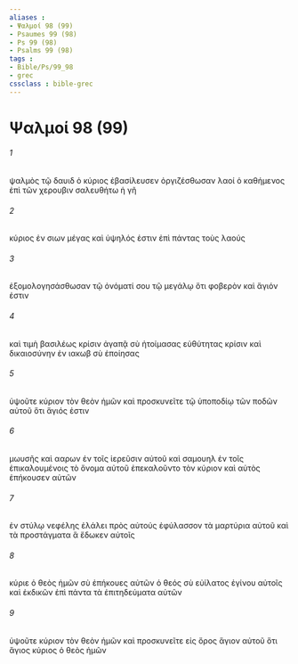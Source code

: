 ```yaml
---
aliases : 
- Ψαλμοί 98 (99)
- Psaumes 99 (98)
- Ps 99 (98)
- Psalms 99 (98)
tags : 
- Bible/Ps/99_98
- grec
cssclass : bible-grec
---
```


# Ψαλμοί 98 (99)

###### 1
ψαλμὸς τῷ δαυιδ ὁ κύριος ἐβασίλευσεν ὀργιζέσθωσαν λαοί ὁ καθήμενος ἐπὶ τῶν χερουβιν σαλευθήτω ἡ γῆ
###### 2
κύριος ἐν σιων μέγας καὶ ὑψηλός ἐστιν ἐπὶ πάντας τοὺς λαούς
###### 3
ἐξομολογησάσθωσαν τῷ ὀνόματί σου τῷ μεγάλῳ ὅτι φοβερὸν καὶ ἅγιόν ἐστιν
###### 4
καὶ τιμὴ βασιλέως κρίσιν ἀγαπᾷ σὺ ἡτοίμασας εὐθύτητας κρίσιν καὶ δικαιοσύνην ἐν ιακωβ σὺ ἐποίησας
###### 5
ὑψοῦτε κύριον τὸν θεὸν ἡμῶν καὶ προσκυνεῖτε τῷ ὑποποδίῳ τῶν ποδῶν αὐτοῦ ὅτι ἅγιός ἐστιν
###### 6
μωυσῆς καὶ ααρων ἐν τοῖς ἱερεῦσιν αὐτοῦ καὶ σαμουηλ ἐν τοῖς ἐπικαλουμένοις τὸ ὄνομα αὐτοῦ ἐπεκαλοῦντο τὸν κύριον καὶ αὐτὸς ἐπήκουσεν αὐτῶν
###### 7
ἐν στύλῳ νεφέλης ἐλάλει πρὸς αὐτούς ἐφύλασσον τὰ μαρτύρια αὐτοῦ καὶ τὰ προστάγματα ἃ ἔδωκεν αὐτοῖς
###### 8
κύριε ὁ θεὸς ἡμῶν σὺ ἐπήκουες αὐτῶν ὁ θεός σὺ εὐίλατος ἐγίνου αὐτοῖς καὶ ἐκδικῶν ἐπὶ πάντα τὰ ἐπιτηδεύματα αὐτῶν
###### 9
ὑψοῦτε κύριον τὸν θεὸν ἡμῶν καὶ προσκυνεῖτε εἰς ὄρος ἅγιον αὐτοῦ ὅτι ἅγιος κύριος ὁ θεὸς ἡμῶν

